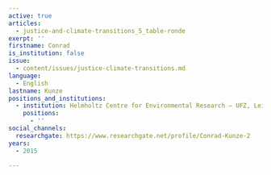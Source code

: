 ```yaml
---
active: true
articles:
  - justice-and-climate-transitions_5_table-ronde
exerpt: ''
firstname: Conrad
is_institution: false
issue:
  - content/issues/justice-climate-transitions.md
language:
  - English
lastname: Kunze
positions_and_institutions:
  - institution: Helmholtz Centre for Environmental Research – UFZ, Leipzig, Germany
    positions:
      - ''
social_channels:
  researchgate: https://www.researchgate.net/profile/Conrad-Kunze-2
years:
  - 2015

---
```

